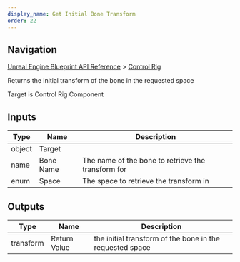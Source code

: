 ```yaml
---
display_name: Get Initial Bone Transform
order: 22
---
```

## Navigation

[Unreal Engine Blueprint API Reference](https://dev.epicgames.com/documentation/en-us/unreal-engine/BlueprintAPI) > [Control Rig](https://dev.epicgames.com/documentation/en-us/unreal-engine/BlueprintAPI/ControlRig_1)

Returns the initial transform of the bone in the requested space

Target is Control Rig Component

## Inputs

| Type | Name | Description |
| --- | --- | --- |
| object | Target |  |
| name | Bone Name | The name of the bone to retrieve the transform for |
| enum | Space | The space to retrieve the transform in |

## Outputs

| Type | Name | Description |
| --- | --- | --- |
| transform | Return Value | the initial transform of the bone in the requested space |
